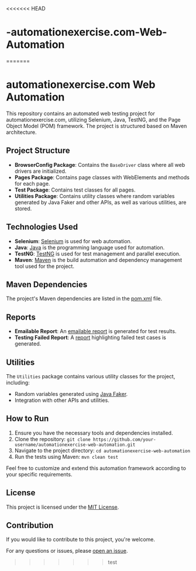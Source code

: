 <<<<<<< HEAD
# -automationexercise.com-Web-Automation
=======
# automationexercise.com Web Automation

This repository contains an automated web testing project for automationexercise.com, utilizing Selenium, Java, TestNG, and the Page Object Model (POM) framework. The project is structured based on Maven architecture.

## Project Structure

- **BrowserConfig Package**: Contains the `BaseDriver` class where all web drivers are initialized.
- **Pages Package**: Contains page classes with WebElements and methods for each page.
- **Test Package**: Contains test classes for all pages.
- **Utilities Package**: Contains utility classes where random variables generated by Java Faker and other APIs, as well as various utilities, are stored.

## Technologies Used

- **Selenium**: [Selenium](https://www.selenium.dev/) is used for web automation.
- **Java**: [Java](https://www.java.com/) is the programming language used for automation.
- **TestNG**: [TestNG](https://testng.org/) is used for test management and parallel execution.
- **Maven**: [Maven](https://maven.apache.org/) is the build automation and dependency management tool used for the project.

## Maven Dependencies

The project's Maven dependencies are listed in the [pom.xml](./pom.xml) file.

## Reports

- **Emailable Report**: An [emailable report](path/to/emailable/report) is generated for test results.
- **Testing Failed Report**: A [report](path/to/failed/report) highlighting failed test cases is generated.

## Utilities

The `Utilities` package contains various utility classes for the project, including:
- Random variables generated using [Java Faker](https://github.com/DiUS/java-faker).
- Integration with other APIs and utilities.

## How to Run

1. Ensure you have the necessary tools and dependencies installed.
2. Clone the repository: `git clone https://github.com/your-username/automationexercise-web-automation.git`
3. Navigate to the project directory: `cd automationexercise-web-automation`
4. Run the tests using Maven: `mvn clean test`

Feel free to customize and extend this automation framework according to your specific requirements.

## License

This project is licensed under the [MIT License](LICENSE).

## Contribution

If you would like to contribute to this project, you're welcome.

For any questions or issues, please [open an issue](https://github.com/An-Nihal/automationexercise-web-automation/issues).
>>>>>>> test
